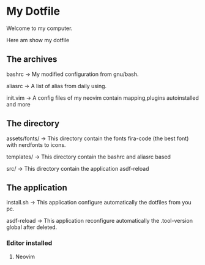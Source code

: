 # My Dotfile

Welcome to my computer.

Here am show my dotfile

## The archives

bashrc -> My modified configuration from gnu/bash.

aliasrc -> A list of alias from daily using.

init.vim -> A config files of my neovim contain mapping,plugins autoinstalled and more

## The directory

assets/fonts/ -> This directory contain the fonts fira-code (the best font) with nerdfonts to icons.

templates/ -> This directory contain the bashrc and aliasrc based

src/ -> This directory contain the application asdf-reload

## The application

install.sh -> This application configure automatically the dotfiles from you pc.

asdf-reload -> This application reconfigure automatically the .tool-version global after deleted.

### Editor installed

1. Neovim
